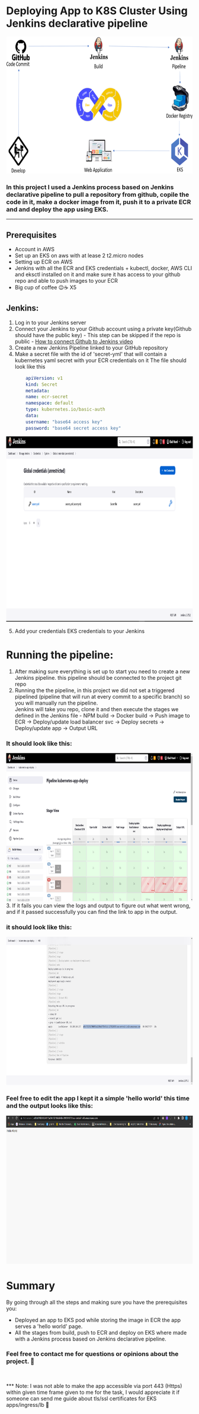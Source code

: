 # Deploying App to K8S Cluster Using Jenkins declarative pipeline 
<img src="./assets/images/title.png" width="900" height="370" />


### In this project I used a Jenkins process based on Jenkins declarative pipeline to pull a repository from github, copile the code in it, make a docker image from it, push it to a private ECR and and deploy the app using EKS.

<hr>

## Prerequisites
* Account in AWS
* Set up an EKS on aws with at lease 2 t2.micro nodes
* Setting up ECR on AWS
* Jenkins with all the ECR and EKS credentials + kubectl, docker, AWS CLI and eksctl installed on it and make sure it has access to your github repo and able to push images to your ECR
* Big cup of coffee 😉☕ X5

## Jenkins:
1. Log in to your Jenkins server
2. Connect your Jenkins to your Github account using a private key(Github should have the public key) - This step can be skipped if the repo is public - [How to connect Github to Jenkins video](https://www.google.com/search?q=add+github+repository+to+jenkins&rlz=1C1TIGY_enIL721IL721&sxsrf=AJOqlzUv2b5Ha8EGuOo412ZIrwy0G9fe_Q:1675952999207&source=lnms&tbm=vid&sa=X&ved=2ahUKEwiy9LW504j9AhXJcKQEHXSAB5wQ_AUoAXoECAIQAw&biw=1536&bih=722&dpr=1.25#fpstate=ive&vld=cid:2b5124f4,vid:jSm0YZ-NQAc)
3. Create a new Jenkins Pipeline linked to your GitHub repository
4. Make a secret file with the id of 'secret-yml' that will contain a kubernetes yaml secret with your ECR credentials on it
    The file should look like this
    ```yaml
        apiVersion: v1
        kind: Secret
        metadata:
        name: ecr-secret
        namespace: default
        type: kubernetes.io/basic-auth
        data:
        username: "base64 access key"
        password: "base64 secret access key"
    ```
<img src="./assets/images/Screenshot4.png" width="900" height="500" />

5. Add your credentials EKS credentials to your Jenkins


# Running the pipeline:
1. After making sure everything is set up to start you need to create a new Jenkins pipeline. this pipeline should be connected to the project git repo
2. Running the the pipeline, in this project we did not set a triggered pipelined (pipeline that will run at every commit to a specific branch) so you will manually run the pipeline.  
Jenkins will take you repo, clone it and then execute the stages we defined in the Jenkins file - NPM build -> Docker build -> Push image to ECR -> Deploy/update load balancer svc -> Deploy secrets -> Deploy/update app -> Output URL
### It should look like this:
<img src="./assets/images/Screenshot2.png" width="760" height="400" />

<br>
3. If it fails you can view the logs and output to figure out what went wrong, and if it passed successfully you can find the link to app in the output.

### it should look like this:
<img src="./assets/images/Screenshot3.png" width="760" height="400" />
<br>    

### Feel free to edit the app I kept it a simple 'hello world' this time and the output looks like this:

<img src="./assets/images/Screenshot1.png" width="760" height="400" />
<br>    

# Summary
By going through all the steps and making sure you have the prerequisites you:
- Deployed an app to EKS pod while storing the image in ECR the app serves a 'hello world' page.
- All the stages from build, push to ECR and deploy on EKS where made with a Jenkins process based on Jenkins declarative pipeline.

### Feel free to contact me for questions or opinions about the project. 🤙

<br>

*** Note: I was not able to make the app accessible via port 443 (Https) within given time frame given to me for the task, I would appreciate it if someone can send me guide about tls/ssl certificates for EKS apps/ingress/lb 🙏
